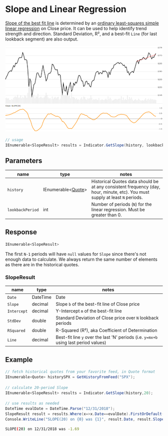 ﻿# Slope and Linear Regression

[Slope of the best fit line](https://school.stockcharts.com/doku.php?id=technical_indicators:slope) is determined by an [ordinary least-squares simple linear regression](https://en.wikipedia.org/wiki/Simple_linear_regression) on Close price.  It can be used to help identify trend strength and direction.  Standard Deviation, R&sup2;, and a best-fit `Line` (for last lookback segment) are also output.

![image](chart.png)

```csharp
// usage
IEnumerable<SlopeResult> results = Indicator.GetSlope(history, lookbackPeriod);  
```

## Parameters

| name | type | notes
| -- |-- |--
| `history` | IEnumerable\<[Quote](../../docs/GUIDE.md#quote)\> | Historical Quotes data should be at any consistent frequency (day, hour, minute, etc).  You must supply at least `N` periods.
| `lookbackPeriod` | int | Number of periods (`N`) for the linear regression.  Must be greater than 0.

## Response

```csharp
IEnumerable<SlopeResult>
```

The first `N-1` periods will have `null` values for `Slope` since there's not enough data to calculate.  We always return the same number of elements as there are in the historical quotes.

### SlopeResult

| name | type | notes
| -- |-- |--
| `Date` | DateTime | Date
| `Slope` | decimal | Slope `b` of the best-fit line of Close price
| `Intercept` | decimal | Y-Intercept `m` of the best-fit line
| `StdDev` | double | Standard Deviation of Close price over `N` lookback periods
| `RSquared` | double | R-Squared (R&sup2;), aka Coefficient of Determination
| `Line` | decimal | Best-fit line `y` over the last 'N' periods (i.e. `y=mx+b` using last period values)

## Example

```csharp
// fetch historical quotes from your favorite feed, in Quote format
IEnumerable<Quote> historySPX = GetHistoryFromFeed("SPX");

// calculate 20-period Slope
IEnumerable<SlopeResult> results = Indicator.GetSlope(history,20);

// use results as needed
DateTime evalDate = DateTime.Parse("12/31/2018");
SlopeResult result = results.Where(x=>x.Date==evalDate).FirstOrDefault();
Console.WriteLine("SLOPE(20) on {0} was {1}", result.Date, result.Slope);
```

```bash
SLOPE(20) on 12/31/2018 was -1.69
```
